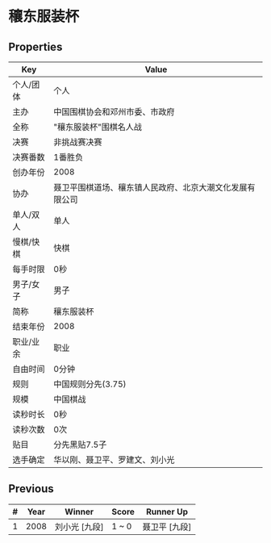 # 穰东服装杯

## Properties

| Key | Value |
| --- | ----- |
| 个人/团体 | 个人 |
| 主办 | 中国围棋协会和邓州市委、市政府 |
| 全称 | "穰东服装杯"围棋名人战 |
| 决赛 | 非挑战赛决赛 |
| 决赛番数 | 1番胜负 |
| 创办年份 | 2008 |
| 协办 | 聂卫平围棋道场、穰东镇人民政府、北京大潮文化发展有限公司 |
| 单人/双人 | 单人 |
| 慢棋/快棋 | 快棋 |
| 每手时限 | 0秒 |
| 男子/女子 | 男子 |
| 简称 | 穰东服装杯 |
| 结束年份 | 2008 |
| 职业/业余 | 职业 |
| 自由时间 | 0分钟 |
| 规则 | 中国规则分先(3.75) |
| 规模 | 中国棋战 |
| 读秒时长 | 0秒 |
| 读秒次数 | 0次 |
| 贴目 | 分先黑贴7.5子 |
| 选手确定 | 华以刚、聂卫平、罗建文、刘小光 |

## Previous

| # | Year | Winner | Score | Runner Up |
| --- | --- | --- | --- | --- |
| 1 | 2008 | 刘小光 [九段] | 1 ~ 0 | 聂卫平 [九段] |


